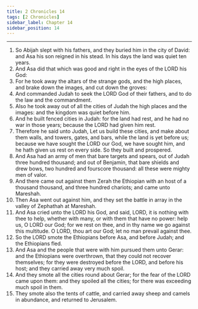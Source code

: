 ```yaml
---
title: 2 Chronicles 14
tags: [2 Chronicles]
sidebar_label: Chapter 14
sidebar_position: 14
---
```


---
1. So Abijah slept with his fathers, and they buried him in the city of David: and Asa his son reigned in his stead. In his days the land was quiet ten years.
2. And Asa did that which was good and right in the eyes of the LORD his God:
3. For he took away the altars of the strange gods, and the high places, and brake down the images, and cut down the groves:
4. And commanded Judah to seek the LORD God of their fathers, and to do the law and the commandment.
5. Also he took away out of all the cities of Judah the high places and the images: and the kingdom was quiet before him.
6. And he built fenced cities in Judah: for the land had rest, and he had no war in those years; because the LORD had given him rest.
7. Therefore he said unto Judah, Let us build these cities, and make about them walls, and towers, gates, and bars, while the land is yet before us; because we have sought the LORD our God, we have sought him, and he hath given us rest on every side. So they built and prospered.
8. And Asa had an army of men that bare targets and spears, out of Judah three hundred thousand; and out of Benjamin, that bare shields and drew bows, two hundred and fourscore thousand: all these were mighty men of valor.
9. And there came out against them Zerah the Ethiopian with an host of a thousand thousand, and three hundred chariots; and came unto Mareshah.
10. Then Asa went out against him, and they set the battle in array in the valley of Zephathah at Mareshah.
11. And Asa cried unto the LORD his God, and said, LORD, it is nothing with thee to help, whether with many, or with them that have no power: help us, O LORD our God; for we rest on thee, and in thy name we go against this multitude. O LORD, thou art our God; let no man prevail against thee.
12. So the LORD smote the Ethiopians before Asa, and before Judah; and the Ethiopians fled.
13. And Asa and the people that were with him pursued them unto Gerar: and the Ethiopians were overthrown, that they could not recover themselves; for they were destroyed before the LORD, and before his host; and they carried away very much spoil.
14. And they smote all the cities round about Gerar; for the fear of the LORD came upon them: and they spoiled all the cities; for there was exceeding much spoil in them.
15. They smote also the tents of cattle, and carried away sheep and camels in abundance, and returned to Jerusalem.